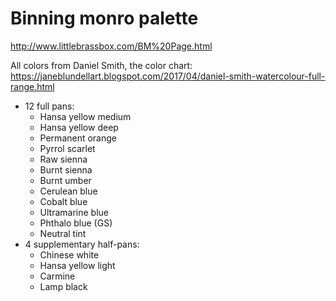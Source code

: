 # Binning monro palette

<http://www.littlebrassbox.com/BM%20Page.html>

All colors from Daniel Smith, the color chart:
<https://janeblundellart.blogspot.com/2017/04/daniel-smith-watercolour-full-range.html>

* 12 full pans:
  * Hansa yellow medium
  * Hansa yellow deep
  * Permanent orange
  * Pyrrol scarlet
  * Raw sienna
  * Burnt sienna
  * Burnt umber
  * Cerulean blue
  * Cobalt blue
  * Ultramarine blue
  * Phthalo blue (GS)
  * Neutral tint
* 4 supplementary half-pans:
  * Chinese white
  * Hansa yellow light
  * Carmine
  * Lamp black
